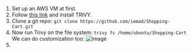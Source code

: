 1) Set up an AWS VM at first.
2) Follow [this link](https://github.com/iemad/Learning-DevOps-2023/blob/main/7.%20DevOps%20Security/Notes%3A%202\)%20TRIVY.md) and install TRIVY.
3) Clone a git repo: `git clone https://github.com/iemad/Shopping-Cart.git`
4) Now run Trivy on the file system: `trivy fs /home/ubuntu/Shopping-Cart`
   We can do customization too:
   ![image](https://github.com/iemad/Learning-DevOps-2023/assets/17620076/a2ed70ba-76fc-48a2-b64d-ba8da0bf52df)
5) 

